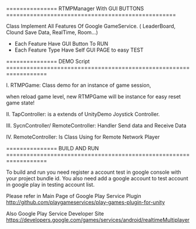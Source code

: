 
=============== RTMPManager With GUI BUTTONS ==================================================

Class Implement All Features Of Google GameService. ( LeaderBoard, Clound Save Data, RealTime, Room…)
+ Each Feature Have GUI Button To RUN
+ Each Feature Type Have Self GUI PAGE to easy TEST

=============== DEMO Script   ==================================================================

I.  RTMPGame: Class demo for an instance of game session,

when reload game level, new RTMPGame will be instance
for easy reset game state!

II. TapController: is a extends of UnityDemo Joystick Controller.


III.  SycnController/ RemoteController: Handler Send data and Receive Data

IV.  RemoteController: Is Class Using for Remote Network Player




=============== BUILD AND RUN  ==================================================================

To build and run you need register a account test in google console with your project bundle id.
You also need add a google account to test account in google play in testing account list.

Please refer in Main Page of Google Play Service Plugin  
http://github.com/playgameservices/play-games-plugin-for-unity

Also Google Play Service Developer Site
https://developers.google.com/games/services/android/realtimeMultiplayer



